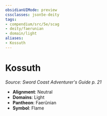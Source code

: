 ```yaml
---
obsidianUIMode: preview
cssclasses: json5e-deity
tags:
- compendium/src/5e/scag
- deity/faerunian
- domain/light
aliases: 
- Kossuth
---
```

# Kossuth
*Source: Sword Coast Adventurer's Guide p. 21* 

- **Alignment**: Neutral
- **Domains**: Light
- **Pantheon**: Faerûnian
- **Symbol**: Flame